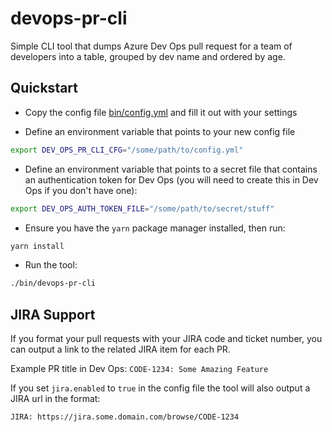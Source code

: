 # devops-pr-cli

Simple CLI tool that dumps Azure Dev Ops pull request for a team of developers into a table, grouped by dev name and ordered by age.

## Quickstart

- Copy the config file [bin/config.yml](bin/config.yml) and fill it out with your settings

- Define an environment variable that points to your new config file

```bash
export DEV_OPS_PR_CLI_CFG="/some/path/to/config.yml"
```

- Define an environment variable that points to a secret file that contains an authentication token for Dev Ops (you will need to create this in Dev Ops if you don't have one):

```bash
export DEV_OPS_AUTH_TOKEN_FILE="/some/path/to/secret/stuff"
```

- Ensure you have the `yarn` package manager installed, then run:

```bash
yarn install
```

- Run the tool:

```bash
./bin/devops-pr-cli
```

## JIRA Support

If you format your pull requests with your JIRA code and ticket number, you can output a link to the related JIRA item for each PR.

Example PR title in Dev Ops: `CODE-1234: Some Amazing Feature`

If you set `jira.enabled` to `true` in the config file the tool will also output a JIRA url in the format:

```
JIRA: https://jira.some.domain.com/browse/CODE-1234
```
